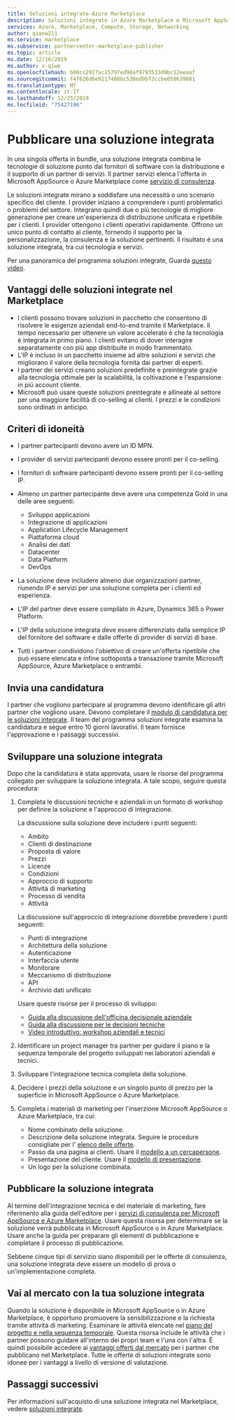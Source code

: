 ```yaml
---
title: Soluzioni integrate-Azure Marketplace
description: Soluzioni integrate in Azure Marketplace e Microsoft AppSource
services: Azure, Marketplace, Compute, Storage, Networking
author: qianw211
ms.service: marketplace
ms.subservice: partnercenter-marketplace-publisher
ms.topic: article
ms.date: 12/16/2019
ms.author: v-qiwe
ms.openlocfilehash: b00cc2917ac15797ed98af9793533d9bc12eeaaf
ms.sourcegitcommit: f4f626d6e92174086c530ed9bf3ccbe058639081
ms.translationtype: MT
ms.contentlocale: it-IT
ms.lasthandoff: 12/25/2019
ms.locfileid: "75427196"
---
```

# <a name="publish-an-integrated-solution"></a>Pubblicare una soluzione integrata

In una singola offerta in bundle, una soluzione integrata combina le tecnologie di soluzione punto dai fornitori di software con la distribuzione e il supporto di un partner di servizi. Il partner servizi elenca l'offerta in Microsoft AppSource o Azure Marketplace come [servizio di consulenza](https://docs.microsoft.com/azure/marketplace/consulting-services).

Le soluzioni integrate mirano a soddisfare una necessità o uno scenario specifico del cliente. I provider iniziano a comprendere i punti problematici o problemi del settore. Integrano quindi due o più tecnologie di migliore generazione per creare un'esperienza di distribuzione unificata e ripetibile per i clienti. I provider ottengono i clienti operativi rapidamente. Offrono un unico punto di contatto al cliente, fornendo il supporto per la personalizzazione, la consulenza e la soluzione pertinenti. Il risultato è una soluzione integrata, tra cui tecnologia e servizi.

Per una panoramica del programma soluzioni integrate, Guarda [questo video](https://aka.ms/AA5qos4).

## <a name="benefits-of-integrated-solutions-in-the-marketplace"></a>Vantaggi delle soluzioni integrate nel Marketplace

* I clienti possono trovare soluzioni in pacchetto che consentono di risolvere le esigenze aziendali end-to-end tramite il Marketplace. Il tempo necessario per ottenere un valore accelerato è che la tecnologia è integrata in primo piano. I clienti evitano di dover interagire separatamente con più app distribuite in modo frammentato.
* L'IP è incluso in un pacchetto insieme ad altre soluzioni e servizi che migliorano il valore della tecnologia fornita dai partner di esperti.
* I partner dei servizi creano soluzioni predefinite e preintegrate grazie alla tecnologia ottimale per la scalabilità, la coltivazione e l'espansione in più account cliente.
* Microsoft può usare queste soluzioni preintegrate e allineate al settore per una maggiore facilità di co-selling ai clienti. I prezzi e le condizioni sono ordinati in anticipo. 

## <a name="eligibility-criteria"></a>Criteri di idoneità

* I partner partecipanti devono avere un ID MPN.
* I provider di servizi partecipanti devono essere pronti per il co-selling.
* I fornitori di software partecipanti devono essere pronti per il co-selling IP. 
* Almeno un partner partecipante deve avere una competenza Gold in una delle aree seguenti:

    * Sviluppo applicazioni
    * Integrazione di applicazioni
    * Application Lifecycle Management
    * Piattaforma cloud
    * Analisi dei dati
    * Datacenter
    * Data Platform
    * DevOps

* La soluzione deve includere almeno due organizzazioni partner, riunendo IP e servizi per una soluzione completa per i clienti ed esperienza.
* L'IP del partner deve essere compilato in Azure, Dynamics 365 o Power Platform.
* L'IP della soluzione integrata deve essere differenziato dalla semplice IP del fornitore del software e dalle offerte di provider di servizi di base.
* Tutti i partner condividono l'obiettivo di creare un'offerta ripetibile che può essere elencata e infine sottoposta a transazione tramite Microsoft AppSource, Azure Marketplace o entrambi.

## <a name="submit-a-nomination"></a>Invia una candidatura

I partner che vogliono partecipare al programma devono identificare gli altri partner che vogliono usare. Devono completare il [modulo di candidatura per le soluzioni integrate](https://aka.ms/AA5qicu). Il team del programma soluzioni integrate esamina la candidatura e segue entro 10 giorni lavorativi. Il team fornisce l'approvazione e i passaggi successivi. 

## <a name="develop-an-integrated-solution"></a>Sviluppare una soluzione integrata 

Dopo che la candidatura è stata approvata, usare le risorse del programma collegato per sviluppare la soluzione integrata. A tale scopo, seguire questa procedura: 

1. Completa le discussioni tecniche e aziendali in un formato di workshop per definire la soluzione e l'approccio di integrazione. 

    La discussione sulla soluzione deve includere i punti seguenti:
    * Ambito
    * Clienti di destinazione
    * Proposta di valore
    * Prezzi
    * Licenze
    * Condizioni
    * Approccio di supporto
    * Attività di marketing
    * Processo di vendita
    * Attività

    La discussione sull'approccio di integrazione dovrebbe prevedere i punti seguenti: 
    * Punti di integrazione
    * Architettura della soluzione
    * Autenticazione
    * Interfaccia utente
    * Monitorare
    * Meccanismo di distribuzione
    * API
    * Archivio dati unificato

    Usare queste risorse per il processo di sviluppo:

    * [Guida alla discussione dell'officina decisionale aziendale](https://aka.ms/AA5qicx)
    * [Guida alla discussione per le decisioni tecniche](https://aka.ms/AA5qid1)
    * [Video introduttivo: workshop aziendali e tecnici](https://aka.ms/AA5qos9)

1. Identificare un project manager tra partner per guidare il piano e la sequenza temporale del progetto sviluppati nei laboratori aziendali e tecnici.

1. Sviluppare l'integrazione tecnica completa della soluzione.

1. Decidere i prezzi della soluzione e un singolo punto di prezzo per la superficie in Microsoft AppSource o Azure Marketplace.

1. Completa i materiali di marketing per l'inserzione Microsoft AppSource o Azure Marketplace, tra cui:

    * Nome combinato della soluzione.
    * Descrizione della soluzione integrata. Seguire le procedure consigliate per l' [elenco delle offerte](https://docs.microsoft.com/azure/marketplace/gtm-offer-listing-best-practices).
    * Passo da una pagina ai clienti. Usare il [modello a un cercapersone](https://aka.ms/AA5s08a).
    * Presentazione del cliente. Usare il [modello di presentazione](https://aka.ms/AA5s7ql).
    * Un logo per la soluzione combinata. 

## <a name="publish-your-integrated-solution"></a>Pubblicare la soluzione integrata 

Al termine dell'integrazione tecnica e del materiale di marketing, fare riferimento alla guida dell'editore per i [servizi di consulenza per Microsoft AppSource e Azure Marketplace](https://docs.microsoft.com/azure/marketplace/consulting-services). Usare questa risorsa per determinare se la soluzione verrà pubblicata in Microsoft AppSource o in Azure Marketplace. Usare anche la guida per preparare gli elementi di pubblicazione e completare il processo di pubblicazione.

Sebbene cinque tipi di servizio siano disponibili per le offerte di consulenza, una soluzione integrata deve essere un modello di prova o un'implementazione completa.

## <a name="go-to-market-with-your-integrated-solution"></a>Vai al mercato con la tua soluzione integrata 

Quando la soluzione è disponibile in Microsoft AppSource o in Azure Marketplace, è opportuno promuovere la sensibilizzazione e la richiesta tramite attività di marketing. Esaminare le attività elencate nel [piano del progetto e nella sequenza temporale](https://aka.ms/AA5qiuc). Questa risorsa include le attività che i partner possono guidare all'interno dei propri team e l'una con l'altra. È quindi possibile accedere ai [vantaggi offerti dal mercato](https://docs.microsoft.com/azure/marketplace/gtm-your-marketplace-benefits#list-trial-and-consulting-benefits) per i partner che pubblicano nel Marketplace. Tutte le offerte di soluzioni integrate sono idonee per i vantaggi a livello di versione di valutazione.

## <a name="next-steps"></a>Passaggi successivi

Per informazioni sull'acquisto di una soluzione integrata nel Marketplace, vedere [soluzioni integrate](https://docs.microsoft.com/azure/marketplace/integrated-solutions).
